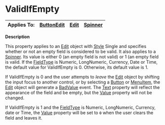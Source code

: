 




<h1 class="heading"><span class="name">ValidIfEmpty</span></h1>

| Applies To: | [ButtonEdit](./buttonedit.md) | [Edit](./edit.md) | [Spinner](./spinner.md) |
| --- | --- | --- | ---  |


**Description**


This property applies to an [Edit](./edit.md) object with [Style](style.md) Single and specifies whether or not an empty field is considered to be valid. It also applies to a [Spinner](./spinner.md). Its value is either 0 (an empty field is not valid) or 1 (an empty field is valid. If the [FieldType](fieldtype.md) is Numeric, LongNumeric, Currency, Date or Time, the default value for ValidIfEmpty is 0. Otherwise, its default value is 1.


If ValidIfEmpty is 0 and the user attempts to *leave* the [Edit](./edit.md) object by shifting the input focus to another control, or by selecting a [Button](./button.md) or [MenuItem](./menuitem.md), the [Edit](./edit.md) object will generate a [BadValue](./badvalue.md) event. The [Text](text.md) property will reflect the appearance of the field and be empty, but the [Value](value.md) property will not be changed.


If ValidIfEmpty is 1 and the [FieldType](fieldtype.md) is Numeric, LongNumeric, Currency, date or Time, the [Value](value.md) property will be set to `⍬` when the user clears the field and leaves it.



